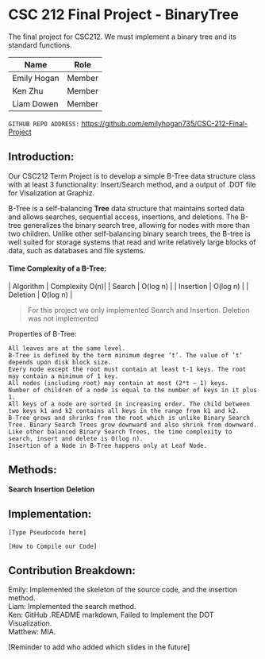 # CSC 212 Final Project - BinaryTree
The final project for CSC212. We must implement a binary tree and its standard functions.


|      Name     |     Role    |
| ------------- | ------------- |
| Emily Hogan   | Member  |
| Ken Zhu       | Member  |
| Liam Dowen    | Member  |

`GITHUB REPO ADDRESS:` https://github.com/emilyhogan735/CSC-212-Final-Project

## Introduction:
Our CSC212 Term Project is to develop a simple B-Tree data structure class with at least 3 functionality:
Insert/Search method, and a output of .DOT file for Visalization at Graphiz.

B-Tree is a self-balancing **Tree** data structure that maintains sorted data and allows searches, sequential access, insertions, and deletions.
The B-tree generalizes the binary search tree, allowing for nodes with more than two children. Unlike other self-balancing binary search trees, the B-tree is well suited for storage systems that read and write relatively large blocks of data, such as databases and file systems.

#### Time Complexity of a B-Tree:
| Algorithm | Complexity O(n)|
| Search | O(log n) |
| Insertion | O(log n) |
| Deletion | O(log n) |

>For this project we only implemented Search and Insertion.
>Deletion was not implemented

Properties of B-Tree: 

    All leaves are at the same level.
    B-Tree is defined by the term minimum degree ‘t‘. The value of ‘t‘ depends upon disk block size.
    Every node except the root must contain at least t-1 keys. The root may contain a minimum of 1 key.
    All nodes (including root) may contain at most (2*t – 1) keys.
    Number of children of a node is equal to the number of keys in it plus 1.
    All keys of a node are sorted in increasing order. The child between two keys k1 and k2 contains all keys in the range from k1 and k2.
    B-Tree grows and shrinks from the root which is unlike Binary Search Tree. Binary Search Trees grow downward and also shrink from downward.
    Like other balanced Binary Search Trees, the time complexity to search, insert and delete is O(log n).
    Insertion of a Node in B-Tree happens only at Leaf Node.

## Methods:

**Search**
**Insertion**
**Deletion**

## Implementation:
```
[Type Pseudocode here]
```

```
[How to Compile our Code]
```

## Contribution Breakdown:
Emily: Implemented the skeleton of the source code, and the insertion method.\
Liam: Implemented the search method.\
Ken: GitHub .README markdown, Failed to Implement the DOT Visualization.\
Matthew: MIA.

[Reminder to add who added which slides in the future]
